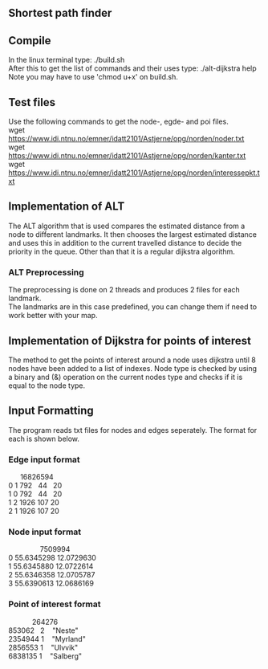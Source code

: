 ## Shortest path finder

## Compile
In the linux terminal type: ./build.sh <br>
After this to get the list of commands and their uses type: ./alt-dijkstra help<br>
Note you may have to use 'chmod u+x' on build.sh. <br>

## Test files
Use the following commands to get the node-, egde- and poi files. <br>
wget https://www.idi.ntnu.no/emner/idatt2101/Astjerne/opg/norden/noder.txt <br>
wget https://www.idi.ntnu.no/emner/idatt2101/Astjerne/opg/norden/kanter.txt <br>
wget https://www.idi.ntnu.no/emner/idatt2101/Astjerne/opg/norden/interessepkt.txt <br>

## Implementation of ALT
The ALT algorithm that is used compares the estimated distance from a node to different landmarks. It then chooses the largest estimated distance and uses this in addition to the current travelled distance to decide the priority in the queue. Other than that it is a regular dijkstra algorithm.

### ALT Preprocessing
The preprocessing is done on 2 threads and produces 2 files for each landmark.<br>
The landmarks are in this case predefined, you can change them if need to work better with your map.

## Implementation of Dijkstra for points of interest
The method to get the points of interest around a node uses dijkstra until 8 nodes have been added to a list of indexes. Node type is checked by using a binary and (&) operation on the current nodes type and checks if it is equal to the node type.

## Input Formatting

The program reads txt files for nodes and edges seperately. The format for each is shown below.

### Edge input format
&nbsp;&nbsp;&nbsp;&nbsp;&nbsp;&nbsp;16826594         <br>
0&nbsp;1&nbsp;792&nbsp;&nbsp;&nbsp;44&nbsp;&nbsp;&nbsp;20     <br>
1&nbsp;0&nbsp;792&nbsp;&nbsp;&nbsp;44&nbsp;&nbsp;&nbsp;20     <br>
1&nbsp;2&nbsp;1926&nbsp;107&nbsp;20     <br>
2&nbsp;1&nbsp;1926&nbsp;107&nbsp;20     <br>

### Node input format     <br>
&nbsp;&nbsp;&nbsp;&nbsp;&nbsp;&nbsp;&nbsp;&nbsp;&nbsp;&nbsp;&nbsp;&nbsp;&nbsp;&nbsp;&nbsp; 7509994 <br>
0&nbsp;55.6345298&nbsp;12.0729630 <br>
1&nbsp;55.6345880&nbsp;12.0722614 <br>
2&nbsp;55.6346358&nbsp;12.0705787 <br>
3&nbsp;55.6390613&nbsp;12.0686169 <br>

### Point of interest format <br>
&nbsp;&nbsp;&nbsp;&nbsp;&nbsp;&nbsp;&nbsp;&nbsp;&nbsp;&nbsp;&nbsp;&nbsp;264276 <br>
853062&nbsp;&nbsp;&nbsp;2&nbsp;&nbsp;&nbsp;&nbsp;"Neste" <br>
2354944&nbsp;1&nbsp;&nbsp;&nbsp;&nbsp;"Myrland" <br>
2856553&nbsp;1&nbsp;&nbsp;&nbsp;&nbsp;"Ulvvik" <br>
6838135&nbsp;1&nbsp;&nbsp;&nbsp;&nbsp;"Salberg" <br>
